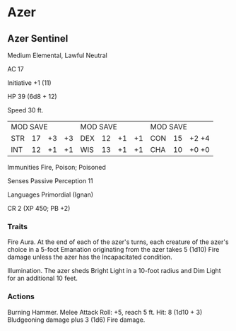 # Azer

## Azer Sentinel

Medium Elemental, Lawful Neutral

AC 17

Initiative +1 (11)

HP 39 (6d8 + 12)

Speed 30 ft.

<table><tr><td colspan="4">MOD SAVE</td><td colspan="4">MOD SAVE</td><td colspan="3">MOD SAVE</td></tr><tr><td>STR</td><td>17</td><td>+3</td><td>+3</td><td>DEX</td><td>12</td><td>+1</td><td>+1</td><td>CON</td><td>15</td><td>+2 +4</td></tr><tr><td>INT</td><td>12</td><td>+1</td><td>+1</td><td>WIS</td><td>13</td><td>+1</td><td>+1</td><td>CHA</td><td>10</td><td>+0 +0</td></tr></table>

Immunities Fire, Poison; Poisoned

Senses Passive Perception 11

Languages Primordial (Ignan)

CR 2 (XP 450; PB +2)

### Traits

Fire Aura. At the end of each of the azer's turns, each creature of the azer's choice in a 5-foot Emanation originating from the azer takes 5 (1d10) Fire damage unless the azer has the Incapacitated condition.

Illumination. The azer sheds Bright Light in a 10-foot radius and Dim Light for an additional 10 feet.

### Actions

Burning Hammer. Melee Attack Roll: +5, reach 5 ft. Hit: 8 (1d10 + 3) Bludgeoning damage plus 3 (1d6) Fire damage.
